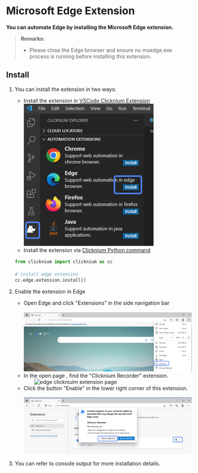 # Microsoft Edge Extension<!-- {docsify-ignore-all} -->

**You can automate Edge by installing the Microsoft Edge extension.**

> **Remarks:**
>
>- Please close the Edge browser and ensure no msedge.exe process is running before installing this extension.

## Install

1. You can install the extension in two ways:
    - Install the extension in [VSCode Clicknium Extension](./doc/developtools/vscode)  
        ![edge extension install](../../img/edge_ext_install.png)
    - Install the extension via [Clicknium Python command](./doc/api/python/webdriver/webextension/webextension)
    ```python
    from clicknium import clicknium as cc

    # install edge extension
    cc.edge.extension.install()
    ```
2. Enable the extension in Edge  
    - Open Edge and click "Extensions" in the side navigation bar  
    &emsp;&emsp;![edge extension page](../../img/edge_extension_page.png)  
    - In the open page , find the "Clicknium Recorder" extension.  
    &emsp;&emsp;![edge clickniuim extension page](../../img/edge_extension_enable_page.png)  
    - Click the button "Enable" in the lower right corner of this extension.  
    &emsp;&emsp;![enable edge clickniuim extension](../../img/edge_extension_enable_on.png)

3. You can refer to console output for more installation details.